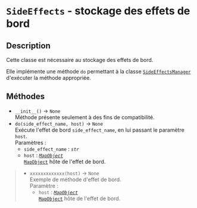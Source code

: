 # `SideEffects` - stockage des effets de bord
## Description
Cette classe est nécessaire au stockage des effets de bord.

Elle implémente une méthode `do` permettant à la classe [`SideEffectsManager`](side_effects_manager.md) d'exécuter la méthode appropriée.

## Méthodes
- `__init__()` &rarr; `None` \
  Méthode présente seulement à des fins de compatibilité.
- `do(side_effect_name, host)` &rarr; `None` \
  Exécute l'effet de bord `side_effect_name`, en lui passant le paramètre `host`. \
  Paramètres :
  * `side_effect_name` : *`str`*
  * `host` : *[`MapObject`](map_object.md)* \
    [`MapObject`](map_object.md) hôte de l'effet de bord.
>
> - `xxxxxxxxxxxxx(host)` &rarr; `None` \
>   Exemple de méthode d'effet de bord. \
>   Paramètre :
>   * `host` : *[`MapObject`](map_object.md)* \
>     [`MapObject`](map_object.md) hôte de l'effet de bord.